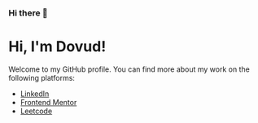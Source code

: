 ### Hi there 👋

# Hi, I'm Dovud!

Welcome to my GitHub profile. You can find more about my work on the following platforms:

- [LinkedIn](https://www.linkedin.com/in/dovud-jo-rayev-4a60aa2b1/)
- [Frontend Mentor](https://www.frontendmentor.io/profile/N1Dovud)
- [Leetcode](https://leetcode.com/u/smbsmbsmbsmb/)
